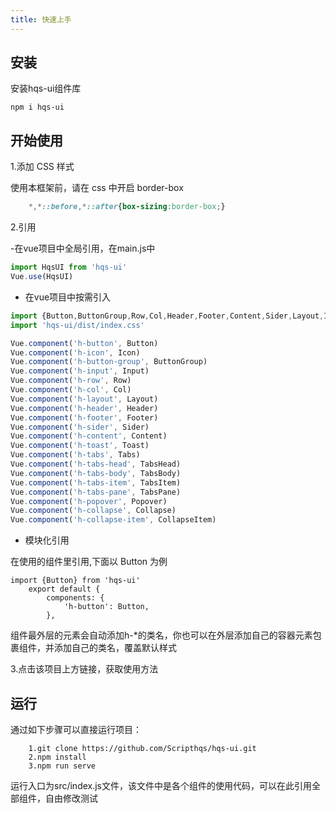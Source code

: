 ```yaml
---
title: 快速上手
---
```

## 安装

安装hqs-ui组件库

```shell
npm i hqs-ui
```

## 开始使用

1.添加 CSS 样式

使用本框架前，请在 css 中开启 border-box

```css
    *,*::before,*::after{box-sizing:border-box;} 
```

2.引用

-在vue项目中全局引用，在main.js中

```js
import HqsUI from 'hqs-ui'
Vue.use(HqsUI)
```

- 在vue项目中按需引入

```js
import {Button,ButtonGroup,Row,Col,Header,Footer,Content,Sider,Layout,Icon,Input,Toast,plugin,Tabs,TabsHead,TabsBody,TabsItem,Collapse,CollapseItem,Popover} from 'hqs-ui'
import 'hqs-ui/dist/index.css'

Vue.component('h-button', Button)
Vue.component('h-icon', Icon)
Vue.component('h-button-group', ButtonGroup)
Vue.component('h-input', Input)
Vue.component('h-row', Row)
Vue.component('h-col', Col)
Vue.component('h-layout', Layout)
Vue.component('h-header', Header)
Vue.component('h-footer', Footer)
Vue.component('h-sider', Sider)
Vue.component('h-content', Content)
Vue.component('h-toast', Toast)
Vue.component('h-tabs', Tabs)
Vue.component('h-tabs-head', TabsHead)
Vue.component('h-tabs-body', TabsBody)
Vue.component('h-tabs-item', TabsItem)
Vue.component('h-tabs-pane', TabsPane)
Vue.component('h-popover', Popover)
Vue.component('h-collapse', Collapse)
Vue.component('h-collapse-item', CollapseItem)
```

- 模块化引用

在使用的组件里引用,下面以 Button 为例

```vue
import {Button} from 'hqs-ui'
    export default {
        components: {
            'h-button': Button,
        },
```

组件最外层的元素会自动添加h-*的类名，你也可以在外层添加自己的容器元素包裹组件，并添加自己的类名，覆盖默认样式

3.点击该项目上方链接，获取使用方法

## 运行

通过如下步骤可以直接运行项目：

```shell
    1.git clone https://github.com/Scripthqs/hqs-ui.git
    2.npm install
    3.npm run serve
```

运行入口为src/index.js文件，该文件中是各个组件的使用代码，可以在此引用全部组件，自由修改测试
